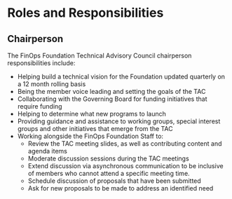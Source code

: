 # Roles and Responsibilities

## Chairperson

The FinOps Foundation Technical Advisory Council chairperson responsibilities include:

  * Helping build a technical vision for the Foundation updated quarterly on a 12 month rolling basis
  * Being the member voice leading and setting the goals of the TAC
  * Collaborating with the Governing Board for funding initiatives that require funding
  * Helping to determine what new programs to launch
  * Providing guidance and assistance to working groups, special interest groups and other initiatives that emerge from the TAC
  * Working alongside the FinOps Foundation Staff to:
      * Review the TAC meeting slides, as well as contributing content and agenda items
      * Moderate discussion sessions during the TAC meetings
      * Extend discussion via asynchronous communication to be inclusive of members who cannot attend a specific meeting time.
      * Schedule discussion of proposals that have been submitted
      * Ask for new proposals to be made to address an identified need
